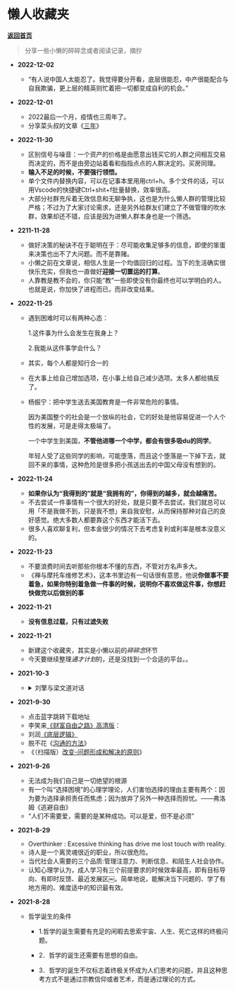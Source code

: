 # 懒人收藏夹

[**返回首页**](/README.md)

> 分享一些小懒的碎碎念或者阅读记录，摘抄

- **2022-12-02**
  
  - “有人说中国人太能忍了。我觉得要分开看，底层很能忍，中产很能配合与自我欺骗，更上层的精英则忙着把一切都变成自利的机会。”
  
- **2022-12-01**
  
  - 2022最后一个月，疫情也三周年了。
  - 分享菜头叔的文章《[三年](https://mp.weixin.qq.com/s/2ZY21pFU3JQTSLLMhHQHxA)》
  
- **2022-11-30**
  
  - 区别信号与噪音：一个资产的价格是由愿意出钱买它的人群之间相互交易而决定的，而不是由旁边站着看和指指点点的人群决定的。买房同理。
  - **输入不足的时候，不要强行领悟。**
  - 单个文件内替换内容，可以在记事本里用用ctrl+h。多个文件的话，可以用Vscode的快捷键Ctrl+shit+f批量替换，效率很高。
  - 大部分社群充斥着无效信息和无聊争执，这也是为什么懒人群的管理比较严格；不过为了大家讨论需求，还是另外给群友们建立了不做管理的吹水群，效果却还不错，应该是因为进懒人群本身也是一个筛选。
  
- **2211-11-28**
  
  - 做好决策的秘诀不在于聪明在于：尽可能收集足够多的信息，即使的笨蛋来决策也出不了大问题。而不是靠赌。
  - 小懒之前在文章说，相信人生是一个均值回归的过程。当下的生活确实很快乐充实，但我也一直做好**迎接一切噩运的打算**。
  - 人靠教是教不会的，你只能“教”一些即使没有你最终也可以学明白的人。也就是说，你加快了进程而已，而非改变结果。
  
- **2022-11-25**
  
  - 遇到困难时可以有两种心态：
  
    1.这件事为什么会发生在我身上？
  
    2.我能从这件事学会什么？
  
  - 其实，每个人都是知行合一的
  
  - 在大事上给自己增加选项，在小事上给自己减少选项。太多人都给搞反了。
  
  - 杨振宁：把中学生送去美国教育是一件非常危险的事情。
  
    因为美国整个的社会是一个放纵的社会，它的好处是他容易促进一个人个性的发展，可是走得太极端了。
  
    一个中学生到美国，**不管他进哪一个中学，都会有很多吸du的同学**。
  
    年轻人受了这些同学的影响，可能堕落，而且这个堕落是一下掉下去，就回不来的事情，这种危险是很多把小孩送出去的中国父母没有想到的。
  
- **2022-11-24**
  
  - **如果你认为“我得到的”就是“我拥有的”，你得到的越多，就会越痛苦。**
  - 不去尝试一件事情有一个很大的好处，就是只要不去尝试，我们就总可以用「不是我做不到，只是我不想」来自我安慰，从而保持那种对自己的良好感觉。绝大多数人都要靠这个东西才能活下去。
  - 很多人喜欢聊复利，但本金很少的情况下去考虑复利或利率是根本没意义的。
  
- **2022-11-23**
  
  - 不要浪费时间去听那些你根本不懂的东西，不管对方名声多大。
  - 《禅与摩托车维修艺术》，这本书里边有一句话很有意思，他说**你做事不要着急，如果你特别着急做一件事的时候，说明你不喜欢做这件事，你想赶快做完以后做别的事**
  
- **2022-11-21**
  
  - **没有信息过载，只有过滤失败**
  
- **2022-11-21**
  
  - 新建这个收藏夹，其实是小懒以前的*碎碎念*环节
  - 今天要继续整理*通才计划*的，还是没找到一个合适的平台。。
  
- **2021-10-3**

  - <details>
      <summary>刘擎与梁文道对话</summary>
      <p> <section id="nice" data-tool="mdnice编辑器" data-website="https://www.mdnice.com" style="font-size: 16px; padding: 0 10px; word-spacing: 0px; word-break: break-word; word-wrap: break-word; text-align: left; line-height: 1.5; color: #2b2b2b; letter-spacing: 2px; background-image: linear-gradient(90deg, rgba(50, 0, 0, 0.04) 3%, rgba(0, 0, 0, 0) 3%), linear-gradient(360deg, rgba(50, 0, 0, 0.04) 3%, rgba(0, 0, 0, 0) 3%); background-size: 20px 20px; background-position: center center; font-family: Optima-Regular, Optima, PingFangSC-light, PingFangTC-light, 'PingFang SC', Cambria, Cochin, Georgia, Times, 'Times New Roman', serif;"><p data-tool="mdnice编辑器" style="padding-top: 8px; padding-bottom: 8px; color: #2b2b2b; margin: 10px 0px; letter-spacing: 2px; line-height: 28px; font-size: 17px; word-spacing: 2px;"><strong style="color: #773098; font-weight: bold;"><span>「</span>梁文道<span>」</span></strong>：从幼儿园开始到老去，生活的逻辑是一致的。所以今天的青年进入职场后的压力，是在延续大学，他没有一个break。我很难想象，<strong style="color: #773098; font-weight: bold;"><span>「</span>这就像一辈子都在跑一个没跑完的马拉松。<span>」</span></strong></p>
    <p data-tool="mdnice编辑器" style="padding-top: 8px; padding-bottom: 8px; color: #2b2b2b; margin: 10px 0px; letter-spacing: 2px; line-height: 28px; font-size: 17px; word-spacing: 2px;"><strong style="color: #773098; font-weight: bold;"><span>「</span>刘擎<span>」</span></strong>：从分数到财富，这都是完全单一的目标。这对年轻人的压力很大。他们本可以工作后，领一份还行的薪水，然后就开始玩，探索生活了，但现在的环境让他们必须要有房有车。社会设定的目标很明确，而且路径给钉死了。</p>
    <p data-tool="mdnice编辑器" style="padding-top: 8px; padding-bottom: 8px; color: #2b2b2b; margin: 10px 0px; letter-spacing: 2px; line-height: 28px; font-size: 17px; word-spacing: 2px;">像80年代的时候，好像我们的方向也很明确，但路径是不清楚的。因为当时的社会还不够成熟，没有提供如今这么现成的赛道。</p>
    <p data-tool="mdnice编辑器" style="padding-top: 8px; padding-bottom: 8px; color: #2b2b2b; margin: 10px 0px; letter-spacing: 2px; line-height: 28px; font-size: 17px; word-spacing: 2px;"><strong style="color: #773098; font-weight: bold;"><span>「</span>梁文道<span>」</span></strong>：由于路径不清楚，也充满着各种机会。</p>
    <p data-tool="mdnice编辑器" style="padding-top: 8px; padding-bottom: 8px; color: #2b2b2b; margin: 10px 0px; letter-spacing: 2px; line-height: 28px; font-size: 17px; word-spacing: 2px;"><strong style="color: #773098; font-weight: bold;"><span>「</span>刘擎<span>」</span></strong>：现在的赛道都很清楚，你要么考公务员，要么创业，要么进大公司。但是意义感的缺乏很普遍。</p>
    </section></p>
    </details>

- **2021-9-30**

  - 点击蓝字跳转下载地址
  - 李笑来[《财富自由之路》高清版](https://lazymans.lanzouw.com/itz21wvkz9c)：
  - 刘润[《底层逻辑》](https://lazymans.lanzouw.com/i2ED4w0nnyh)
  - 脱不花《[沟通的方法](https://lazymans.lanzouw.com/iZHDkwvtone)》
  - 《（扫描版）[改变-问题形成和解决的原则](https://lazymans.lanzouw.com/i1pLiup29ef)》

- **2021-9-26**
  
  - 无法成为我们自己是一切绝望的根源
  - 有一个叫“选择困境”的心理学理论，人们害怕选择的理由主要有两个：因为要为选择承担责任而焦虑；因为放弃了另外一种选择而担忧。——弗洛姆《逃避自由》
  - “人们不需要爱，需要的是某种成功。可以是爱，但不是必须”
  
- **2021-8-29**
  
  - Overthinker : Excessive thinking has drive me lost touch with reality.
  - 诗人是一个离灵魂很近的职业，所以很危险。
  - 当代社会人需要的三个品质:管理注意力、判断信息、和陌生人社会协作。
  - 认知心理学认为，成人学习有三个前提要求的时候效率最高，即有目标导向、有即时反馈、最近发展区￼。简单地说，能解决当下问题的、学了有地方用的、难度适中的知识最有效。
  
- **2021-8-28**

  - 哲学诞生的条件

    - 1.哲学的诞生需要有充足的闲暇去思索宇宙、人生、死亡这样的终极问题。

    - 2．哲学的诞生还需要有思想的自由。

    - 3．哲学的诞生不仅标志着终极关怀成为人们思考的问题，并且这种思考方式不是通过宗教信仰或者艺术，而是通过理论的方式。